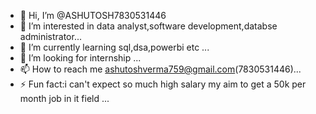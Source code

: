 - 👋 Hi, I’m @ASHUTOSH7830531446
- 👀 I’m interested in data analyst,software development,databse administrator...
- 🌱 I’m currently learning sql,dsa,powerbi etc ...
- 💞️ I’m looking for internship ...
- 📫 How to reach me ashutoshverma759@gmail.com(7830531446)...
- ⚡ Fun fact:i can't expect so much high salary my aim to get a 50k per month job in it field  ...

<!---
ASHUTOSH7830531446/ASHUTOSH7830531446 is a ✨ special ✨ repository because its `README.md` (this file) appears on your GitHub profile.
You can click the Preview link to take a look at your changes.
--->
